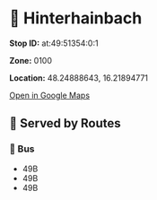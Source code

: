 # 🚉 Hinterhainbach


**Stop ID:** at:49:51354:0:1

**Zone:** 0100

**Location:** 48.24888643, 16.21894771

[Open in Google Maps](https://www.google.com/maps?q=48.24888643,16.21894771)

## 🚆 Served by Routes

### 🚌 Bus
- 49B
- 49B
- 49B